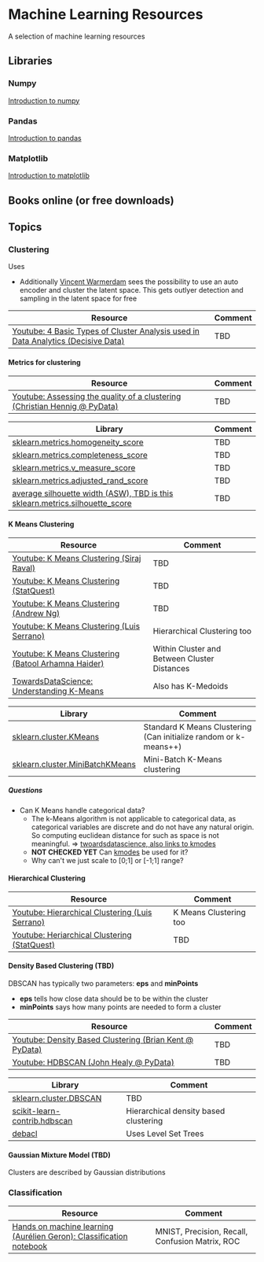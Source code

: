 # Machine Learning Resources
A selection of machine learning resources

## Libraries
### Numpy
[Introduction to numpy](https://github.com/ageron/handson-ml2/blob/master/tools_numpy.ipynb)
### Pandas
[Introduction to pandas](https://github.com/ageron/handson-ml2/blob/master/tools_pandas.ipynb)
### Matplotlib
[Introduction to matplotlib](https://github.com/ageron/handson-ml2/blob/master/tools_matplotlib.ipynb)

## Books online (or free downloads)

## Topics

### Clustering

Uses
- Additionally [Vincent Warmerdam](https://youtu.be/aICqoAG5BXQ?t=1096) sees the possibility to use an auto encoder and cluster the latent space. This gets outlyer detection and sampling in the latent space for free

| Resource                                                                                                                                              | Comment     |
| ----------------------------------------------------------------------------------------------------------------------------------------------------  | ----------- |
| [Youtube: 4 Basic Types of Cluster Analysis used in Data Analytics (Decisive Data)](https://www.youtube.com/watch?v=Se28XHI2_xE)                                                | TBD |

#### Metrics for clustering

| Resource                                                                                                                                              | Comment     |
| ----------------------------------------------------------------------------------------------------------------------------------------------------  | ----------- |
| [Youtube: Assessing the quality of a clustering (Christian Hennig @ PyData)](https://www.youtube.com/watch?v=Mf6MqIS2ql4)                                                | TBD |

| Library                                                                                                                                              | Comment     |
| ----------------------------------------------------------------------------------------------------------------------------------------------------  | ----------- |
| [sklearn.metrics.homogeneity_score](https://scikit-learn.org/stable/modules/generated/sklearn.metrics.homogeneity_score.html#sklearn.metrics.homogeneity_score)          | TBD |
| [sklearn.metrics.completeness_score](https://scikit-learn.org/stable/modules/generated/sklearn.metrics.completeness_score.html#sklearn.metrics.completeness_score)       | TBD |
| [sklearn.metrics.v_measure_score](https://scikit-learn.org/stable/modules/generated/sklearn.metrics.v_measure_score.html#sklearn.metrics.v_measure_score)                | TBD |
| [sklearn.metrics.adjusted_rand_score](https://scikit-learn.org/stable/modules/generated/sklearn.metrics.adjusted_rand_score.html#sklearn.metrics.adjusted_rand_score)    | TBD |
| [average silhouette width (ASW), TBD is this sklearn.metrics.silhouette_score](https://scikit-learn.org/stable/modules/generated/sklearn.metrics.silhouette_score.html)  | TBD |

#### K Means Clustering

| Resource                                                                                                                                              | Comment     |
| ----------------------------------------------------------------------------------------------------------------------------------------------------  | ----------- |
| [Youtube: K Means Clustering (Siraj Raval)](https://www.youtube.com/watch?v=9991JlKnFmk)                                                              | TBD         |
| [Youtube: K Means Clustering (StatQuest)](https://www.youtube.com/watch?v=4b5d3muPQmA)                                                                | TBD         |
| [Youtube: K Means Clustering (Andrew Ng)](https://www.youtube.com/watch?v=hDmNF9JG3lo)                                                                | TBD         |
| [Youtube: K Means Clustering (Luis Serrano)](https://www.youtube.com/watch?v=QXOkPvFM6NU)                                                             | Hierarchical Clustering too |
| [Youtube: K Means Clustering (Batool Arhamna Haider)](https://www.youtube.com/watch?v=7Qv0cmJ6FsI)                                                    | Within Cluster and Between Cluster Distances     |
| [TowardsDataScience: Understanding K-Means](https://towardsdatascience.com/understanding-k-means-k-means-and-k-medoids-clustering-algorithms-ad9c9fbf47ca) | Also has K-Medoids |

|Library                                                                                                                                                    | Comment     |
| ----------------------------------------------------------------------------------------------------------------------------------------------------      | ----------- |
| [sklearn.cluster.KMeans](https://scikit-learn.org/stable/modules/generated/sklearn.cluster.KMeans.html)                                                   | Standard K Means Clustering (Can initialize random or k-means++)        |
| [sklearn.cluster.MiniBatchKMeans](https://scikit-learn.org/stable/modules/generated/sklearn.cluster.MiniBatchKMeans.html#sklearn.cluster.MiniBatchKMeans) | Mini-Batch K-Means clustering |

##### Questions

- Can K Means handle categorical data?
    - The k-Means algorithm is not applicable to categorical data, as categorical variables are discrete and do not have any natural origin. So computing euclidean distance for such as space is not meaningful. => [twoardsdatascience, also links to kmodes](https://towardsdatascience.com/clustering-algorithm-for-data-with-mixed-categorical-and-numerical-features-d4e3a48066a0)
    - **NOT CHECKED YET** Can [kmodes](https://github.com/nicodv/kmodes) be used for it?
    - Why can't we just scale to [0;1] or [-1;1] range?

#### Hierarchical Clustering

| Resource                                                                                                                                              | Comment     |
| ----------------------------------------------------------------------------------------------------------------------------------------------------  | ----------- |
| [Youtube: Hierarchical Clustering (Luis Serrano)](https://www.youtube.com/watch?v=QXOkPvFM6NU)                                                        | K Means Clustering too |
| [Youtube: Heriarchical Clustering (StatQuest)](https://www.youtube.com/watch?v=7xHsRkOdVwo)                                                           | TBD                    |

#### Density Based Clustering (TBD)

DBSCAN has typically two parameters: **eps** and **minPoints**
- **eps** tells how close data should be to be within the cluster
- **minPoints** says how many points are needed to form a cluster

| Resource                                                                                                                                              | Comment     |
| ----------------------------------------------------------------------------------------------------------------------------------------------------  | ----------- |
| [Youtube: Density Based Clustering (Brian Kent @ PyData)](https://www.youtube.com/watch?v=5cOhL4B5waU)                                                        | TBD |
| [Youtube: HDBSCAN (John Healy @ PyData)](https://www.youtube.com/watch?v=dGsxd67IFiU)                                                                         | TBD |

|Library                                                                                                                                                    | Comment     |
| ----------------------------------------------------------------------------------------------------------------------------------------------------      | ----------- |
| [sklearn.cluster.DBSCAN](https://scikit-learn.org/stable/modules/generated/sklearn.cluster.DBSCAN.html)                                                   | TBD        |
| [scikit-learn-contrib.hdbscan](https://github.com/scikit-learn-contrib/hdbscan)                                                                           | Hierarchical density based clustering |
| [debacl](https://github.com/CoAxLab/DeBaCl)                                                                                                               | Uses Level Set Trees |

#### Gaussian Mixture Model (TBD)
Clusters are described by Gaussian distributions


### Classification
| Resource                                                                                                                                              | Comment     |
| ----------------------------------------------------------------------------------------------------------------------------------------------------  | ----------- |
| [Hands on machine learning (Aurélien Geron): Classification notebook](https://github.com/ageron/handson-ml2/blob/master/03_classification.ipynb)      | MNIST, Precision, Recall, Confusion Matrix, ROC    |